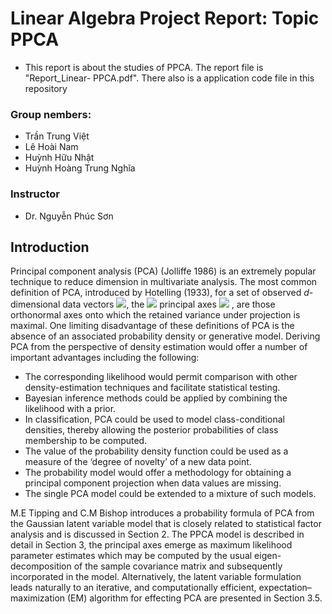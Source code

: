 # Linear Algebra Project Report: Topic PPCA
* This report is about the studies of PPCA. The report file is "Report_Linear- PPCA.pdf". There also is a application code file in this repository

### Group nembers:
* Trần Trung Việt
* Lê Hoài Nam
* Huỳnh Hữu Nhật
* Huỳnh Hoàng Trung Nghĩa

### Instructor
* Dr. Nguyễn Phúc Sơn


## Introduction 
Principal component analysis (PCA) (Jolliffe 1986) is an extremely popular technique to reduce dimension in multivariate analysis. The most common definition of PCA, introduced by Hotelling (1933),  for a set of observed $d$-dimensional data vectors <img src="https://render.githubusercontent.com/render/math?math=\{\textbf{t}_n\}, n \in \{1...N\}">, the <img src="https://render.githubusercontent.com/render/math?math=q"> principal axes <img src="https://render.githubusercontent.com/render/math?math=\textbf{w}_j , j \in \{1...q\}"> , are those orthonormal axes onto which the retained variance under projection is maximal. One limiting disadvantage of these definitions of PCA is the absence of an associated probability density or generative model. Deriving PCA from the perspective of density estimation would offer a number of important advantages including the following:

* The corresponding likelihood would permit comparison with other density-estimation techniques and facilitate statistical testing.
* Bayesian inference methods could be applied by combining the likelihood with a prior.
* In classification, PCA could be used to model class-conditional densities, thereby allowing the posterior probabilities of class membership to be computed.
* The value of the probability density function could be used as a measure of the ‘degree of novelty’ of a new data point.
* The probability model would offer a methodology for obtaining a principal component projection when data values are missing.
* The single PCA model could be extended to a mixture of such models.

M.E Tipping and C.M Bishop introduces a probability formula of PCA from the Gaussian latent variable model that is closely related to statistical factor analysis and is discussed in Section 2. The PPCA model is described in detail in Section 3, the principal axes emerge as maximum likelihood parameter estimates which may be computed by the usual eigen-decomposition of the sample covariance matrix and subsequently incorporated in the model. Alternatively, the latent variable formulation leads naturally to an iterative, and computationally efficient, expectation–maximization (EM) algorithm for effecting PCA are presented in Section 3.5.
